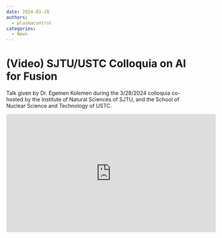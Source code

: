 ```yaml
---
date: 2024-03-28
authors:
  - plasmacontrol
categories:
  - News
---
```


# (Video) SJTU/USTC Colloquia on AI for Fusion

Talk given by Dr. Egemen Kolemen during the 3/28/2024 colloquia co-hosted by the Institute of Natural Sciences of SJTU, and the School of Nuclear Science and Technology of USTC.

<!-- more -->

<div class="video-wrapper">
<iframe width="560" height="315" src="https://www.youtube.com/embed/Ci4dRFrbHG0?si=sA9iO1arCB4kV_FM" title="YouTube video player" frameborder="0" allow="accelerometer; autoplay; clipboard-write; encrypted-media; gyroscope; picture-in-picture; web-share" referrerpolicy="strict-origin-when-cross-origin" allowfullscreen></iframe>
</div>
